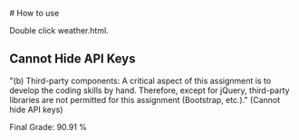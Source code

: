 ﻿

﻿# How to use

Double click weather.html.

## Cannot Hide API Keys

"(b) Third-party components:
A critical aspect of this assignment is to develop the coding skills by hand. 
Therefore, except for jQuery, third-party libraries are not permitted for this 
assignment (Bootstrap, etc.)." (Cannot hide API keys)

Final Grade: 90.91 %

